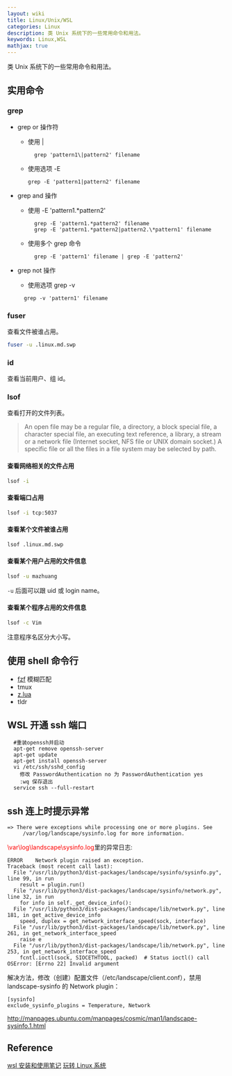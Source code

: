 ```yaml
---
layout: wiki
title: Linux/Unix/WSL
categories: Linux
description: 类 Unix 系统下的一些常用命令和用法。
keywords: Linux,WSL
mathjax: true
---
```


类 Unix 系统下的一些常用命令和用法。

## 实用命令

### grep

- grep or 操作符

  - 使用 \|

    ```{bash}
      grep 'pattern1\|pattern2' filename
    ```

  - 使用选项 -E

    ```{bash}
    grep -E 'pattern1|pattern2' filename
    ```

- grep and 操作

  - 使用 -E 'pattern1.\*pattern2'

    ```{bash}
      grep -E 'pattern1.*pattern2' filename
      grep -E 'pattern1.*pattern2|pattern2.\*pattern1' filename
    ```

  - 使用多个 grep 命令

    ```{bash}
      grep -E 'pattern1' filename | grep -E 'pattern2'
    ```

- grep not 操作

  - 使用选项 grep -v

  ```{bash}
    grep -v 'pattern1' filename
  ```

### fuser

查看文件被谁占用。

```sh
fuser -u .linux.md.swp
```

### id

查看当前用户、组 id。

### lsof

查看打开的文件列表。

> An open file may be a regular file, a directory, a block special file, a character special file, an executing text reference, a library, a stream or a network file (Internet socket, NFS file or UNIX domain socket.) A specific file or all the files in a file system may be selected by path.

#### 查看网络相关的文件占用

```sh
lsof -i
```

#### 查看端口占用

```sh
lsof -i tcp:5037
```

#### 查看某个文件被谁占用

```sh
lsof .linux.md.swp
```

#### 查看某个用户占用的文件信息

```sh
lsof -u mazhuang
```

`-u` 后面可以跟 uid 或 login name。

#### 查看某个程序占用的文件信息

```sh
lsof -c Vim
```

注意程序名区分大小写。

## 使用 shell 命令行

- [fzf][1] 模糊匹配
- tmux
- [z.lua](https://www.jianshu.com/p/a56766f2b80e)
- tldr

## WSL 开通 ssh 端口

```{bash}
  #重装openssh并启动
  apt-get remove openssh-server
  apt-get update
  apt-get install openssh-server
  vi /etc/ssh/sshd_config
    修改 PasswordAuthentication no 为 PasswordAuthentication yes
    :wq 保存退出
  service ssh --full-restart
```

## ssh 连上时提示异常

```{}
=> There were exceptions while processing one or more plugins. See
     /var/log/landscape/sysinfo.log for more information.
```

[^_^]: # (<font color='red'>\var\log\landscape\sysinfolog</font>里的异常日志:)

<span style="color:red;">\var\log\landscape\sysinfo.log</span>里的异常日志:

[^-^]: 注释部分,别人看不到$\color{red}{\var\log\landscape\sysinfo.log}$里的异常日志:

```{}
ERROR    Network plugin raised an exception.
Traceback (most recent call last):
  File "/usr/lib/python3/dist-packages/landscape/sysinfo/sysinfo.py", line 99, in run
    result = plugin.run()
  File "/usr/lib/python3/dist-packages/landscape/sysinfo/network.py", line 32, in run
    for info in self._get_device_info():
  File "/usr/lib/python3/dist-packages/landscape/lib/network.py", line 181, in get_active_device_info
    speed, duplex = get_network_interface_speed(sock, interface)
  File "/usr/lib/python3/dist-packages/landscape/lib/network.py", line 261, in get_network_interface_speed
    raise e
  File "/usr/lib/python3/dist-packages/landscape/lib/network.py", line 253, in get_network_interface_speed
    fcntl.ioctl(sock, SIOCETHTOOL, packed)  # Status ioctl() call
OSError: [Errno 22] Invalid argument
```

解决方法，修改（创建）配置文件（/etc/landscape/client.conf），禁用 landscape-sysinfo 的 Network plugin：

```{}
[sysinfo]
exclude_sysinfo_plugins = Temperature, Network
```

<http://manpages.ubuntu.com/manpages/cosmic/man1/landscape-sysinfo.1.html>

## Reference

[wsl 安装和使用笔记](https://low.bi/p/Pd19w2jwRO0)
[玩转 Linux 系统](https://github.com/HuangHenry/Python-100-Days/blob/master/Day31-35/31-35.%E7%8E%A9%E8%BD%ACLinux%E6%93%8D%E4%BD%9C%E7%B3%BB%E7%BB%9F.md)

[1]: https://www.tecmint.com/fzf-fuzzy-file-search-from-linux-terminal/
